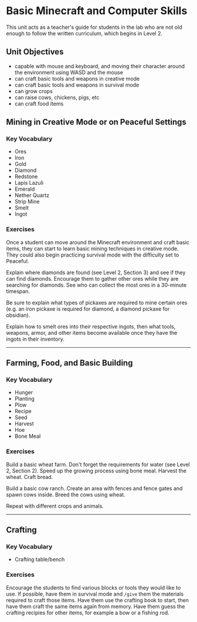 # Basic Minecraft and Computer Skills

This unit acts as a teacher's guide for students in the lab who are not old enough to follow the written curriculum, which begins in Level 2.

## Unit Objectives

* capable with mouse and keyboard, and moving their character around the environment using WASD and the mouse
* can craft basic tools and weapons in creative mode
* can craft basic tools and weapons in survival mode
* can grow crops
* can raise cows, chickens, pigs, etc
* can craft food items

## Mining in Creative Mode or on Peaceful Settings

### Key Vocabulary

* Ores
* Iron
* Gold
* Diamond
* Redstone
* Lapis Lazuli
* Emerald
* Nether Quartz
* Strip Mine
* Smelt
* Ingot

### Exercises

Once a student can move around the Minecraft environment and craft basic items, they can start to learn basic mining techniques in creative mode. They could also begin practicing survival mode with the difficulty set to Peaceful.

Explain where diamonds are found (see Level 2, Section 3) and see if they can find diamonds. Encourage them to gather other ores while they are searching for diamonds. See who can collect the most ores in a 30-minute timespan.

Be sure to explain what types of pickaxes are required to mine certain ores (e.g. an iron pickaxe is required for diamond, a diamond pickaxe for obsidian).

Explain how to smelt ores into their respective ingots, then what tools, weapons, armor, and other items become available once they have the ingots in their inventory.

---

## Farming, Food, and Basic Building

### Key Vocabulary

* Hunger
* Planting
* Plow
* Recipe
* Seed
* Harvest
* Hoe
* Bone Meal

### Exercises

Build a basic wheat farm. Don't forget the requirements for water (see Level 2, Section 2). Speed up the growing process using bone meal. Harvest the wheat. Craft bread.

Build a basic cow ranch. Create an area with fences and fence gates and spawn cows inside. Breed the cows using wheat.

Repeat with different crops and animals.

---

## Crafting

### Key Vocabulary

* Crafting table/bench

### Exercises

Encourage the students to find various blocks or tools they would like to use. If possible, have them in survival mode and `/give` them the materials required to craft those items. Have them use the crafting book to start, then have them craft the same items again from memory. Have them guess the crafting recipies for other items, for example a bow or a fishing rod.
